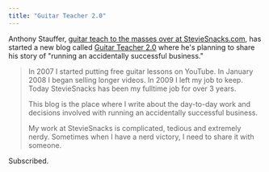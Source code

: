 ```yaml
---
title: "Guitar Teacher 2.0"
---
```

<p>Anthony Stauffer, <a href="https://steviesnacks.com">guitar teach to the masses over at StevieSnacks.com</a>, has started a new blog called <a href="https://guitarteacher20.com">Guitar Teacher 2.0</a> where he's planning to share his story of "running an accidentally successful business."</p>
<blockquote><p>
  In 2007 I started putting free guitar lessons on YouTube. In January 2008 I began selling longer videos. In 2009 I left my job to keep. Today StevieSnacks has been my fulltime job for over 3 years.</p>
<p>  This blog is the place where I write about the day-to-day work and decisions involved with running an accidentally successful business.</p>
<p>  My work at StevieSnacks is complicated, tedious and extremely nerdy. Sometimes when I have a nerd victory, I need to share it with someone.
</p></blockquote>
<p>Subscribed.</p>
